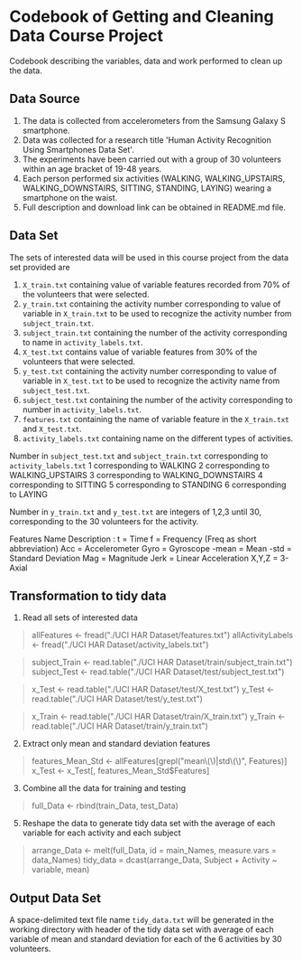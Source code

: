 # Codebook of Getting and Cleaning Data Course Project

Codebook describing the variables, data and work performed to clean up the data.

## Data Source

1. The data is collected from accelerometers from the Samsung Galaxy S smartphone. 
2. Data was collected for a research title 'Human Activity Recognition Using Smartphones Data Set'.
3. The experiments have been carried out with a group of 30 volunteers within an age bracket of 19-48 years.
4. Each person performed six activities (WALKING, WALKING_UPSTAIRS, WALKING_DOWNSTAIRS, SITTING, STANDING, LAYING) wearing a smartphone on the waist.
4. Full description and download link can be obtained in README.md file.

## Data Set 

The sets of interested data will be used in this course project from the data set provided are

1. `X_train.txt` containing value of variable features recorded from 70% of the volunteers that were selected.
2. `y_train.txt` containing the activity number corresponding to value of variable in `X_train.txt` 
   to be used to recognize the activity number from `subject_train.txt`.
3. `subject_train.txt` containing the number of the activity corresponding to name in `activity_labels.txt`.
4. `X_test.txt` contains value of variable features from 30% of the volunteers that were selected.
5. `y_test.txt` containing the activity number corresponding to value of variable in `X_test.txt` 
   to be used to recognize the activity name from `subject_test.txt`.
6. `subject_test.txt` containing the number of the activity corresponding to number in `activity_labels.txt`.
7. `features.txt` containing the name of variable feature in the `X_train.txt` and `X_test.txt`.
8. `activity_labels.txt` containing name on the different types of activities.

Number in `subject_test.txt` and `subject_train.txt` corresponding to `activity_labels.txt`
1 corresponding to WALKING
2 corresponding to WALKING_UPSTAIRS
3 corresponding to WALKING_DOWNSTAIRS
4 corresponding to SITTING
5 corresponding to STANDING
6 corresponding to LAYING

Number in `y_train.txt` and `y_test.txt` are integers of 1,2,3 until 30, corresponding to the 30 volunteers for the activity.

Features Name Description :
t     = Time
f     = Frequency (Freq as short abbreviation)
Acc   = Accelerometer
Gyro  = Gyroscope 
-mean = Mean
-std  = Standard Deviation
Mag   = Magnitude
Jerk  = Linear Acceleration
X,Y,Z = 3-Axial

## Transformation to tidy data

1. Read all sets of interested data

> allFeatures <- fread("./UCI HAR Dataset/features.txt")
> allActivityLabels <- fread("./UCI HAR Dataset/activity_labels.txt")

> subject_Train <- read.table("./UCI HAR Dataset/train/subject_train.txt")
> subject_Test <-  read.table("./UCI HAR Dataset/test/subject_test.txt")

> x_Test <- read.table("./UCI HAR Dataset/test/X_test.txt")
> y_Test <- read.table("./UCI HAR Dataset/test/y_test.txt")

> x_Train <- read.table("./UCI HAR Dataset/train/X_train.txt")
> y_Train <- read.table("./UCI HAR Dataset/train/y_train.txt")

2. Extract only mean and standard deviation features 

> features_Mean_Std <- allFeatures[grepl("mean\\(\\)|std\\(\\)", Features)]
> x_Test <- x_Test[, features_Mean_Std$Features]

3. Combine all the data for training and testing

> full_Data <- rbind(train_Data, test_Data)

5. Reshape the data to generate tidy data set with the average of each variable for each activity and each subject

> arrange_Data <- melt(full_Data, id = main_Names, measure.vars = data_Names)
> tidy_data   = dcast(arrange_Data, Subject + Activity ~ variable, mean)

## Output Data Set

A space-delimited text file name `tidy_data.txt` will be generated in the working directory
with header of the tidy data set with average of each variable of mean and standard deviation
for each of the 6 activities by 30 volunteers.